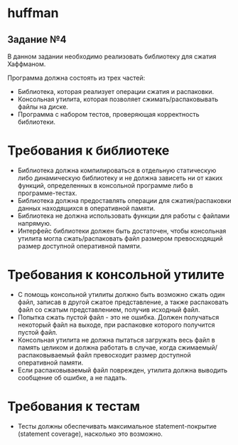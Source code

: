 # huffman
## Задание №4
В данном задании необходимо реализовать библиотеку для сжатия Хаффманом.

Программа должна состоять из трех частей:
- Библиотека, которая реализует операции сжатия и распаковки.
- Консольная утилита, которая позволяет сжимать/распаковывать файлы на диске.
- Программа с набором тестов, проверяющая корректность библиотеки.
# Требования к библиотеке
- Библиотека должна компилироваться в отдельную статическую либо динамическую библиотеку и не должна зависеть ни от каких функций, определенных в консольной программе либо в программе-тестах.
- Библиотека должна предоставлять операции для сжатия/распаковки данных находящихся в оперативной памяти.
- Библиотека не должна использовать функции для работы с файлами напрямую.
- Интерфейс библиотеки должен быть достаточен, чтобы консольная утилита могла сжать/распаковать файл размером превосходящий размер доступной оперативной памяти.
# Требования к консольной утилите
- С помощь консольной утилиты должно быть возможно сжать один файл, записав в другой сжатое представление, а также распаковать файл со сжатым представлением, получив исходный файл.
- Попытка сжать пустой файл - это не ошибка. Должен получаться некоторый файл на выходе, при распаковке которого получится пустой файл.
- Консольная утилита не должна пытаться загружать весь файл в память целиком и должна работать в случае, когда сжимаемый/распаковываемый файл превосходит размер доступной оперативной памяти.
- Если распаковываемый файл поврежден, утилита должна выводить сообщение об ошибке, а не падать.
# Требования к тестам
- Тесты должны обеспечивать максимальное statement-покрытие (statement coverage), насколько это возможно.
